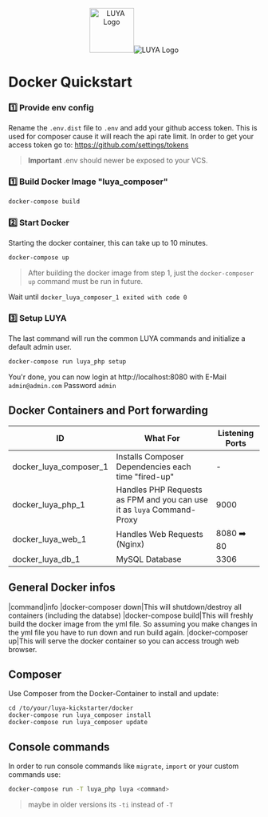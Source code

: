 <p align="center">
  <img src="https://www.docker.com/sites/default/files/vertical_large.png" height="89" alt="LUYA Logo"/><img src="https://raw.githubusercontent.com/luyadev/luya/master/docs/logo/luya-logo-0.2x.png" alt="LUYA Logo"/>
</p>

# Docker Quickstart

### :one: Provide env config

Rename the `.env.dist` file to `.env` and add your github access token. This is used for composer cause it will reach the api rate limit. In order to get your access token go to: https://github.com/settings/tokens

> **Important** .env should newer be exposed to your VCS.

### :one: Build Docker Image "luya_composer"

```sh
docker-compose build
```

### :two: Start Docker

Starting the docker container, this can take up to 10 minutes.

```sh
docker-compose up
```

> After building the docker image from step 1, just the `docker-composer up` command must be run in future.

Wait until `docker_luya_composer_1 exited with code 0`

### :three: Setup LUYA

The last command will run the common LUYA commands and initialize a default admin user. 

```sh
docker-compose run luya_php setup
```

You'r done, you can now login at http://localhost:8080 with E-Mail `admin@admin.com` Password `admin`

## Docker Containers and Port forwarding

| ID | What For | Listening Ports |
| --- | --- | --- |
| docker_luya_composer_1 | Installs Composer Dependencies each time "fired-up" | - |
| docker_luya_php_1 | Handles PHP Requests as FPM and you can use it as `luya` Command-Proxy | 9000 |
| docker_luya_web_1 | Handles Web Requests (Nginx) | 8080 :arrow_right: 80 |
| docker_luya_db_1 | MySQL Database | 3306 |

## General Docker infos

|command|info
|docker-composer down|This will shutdown/destroy all containers (including the databse)
|docker-compose build|This will freshly build the docker image from the yml file. So assuming you make changes in the yml file you have to run down and run build again.
|docker-composer up|This will serve the docker container so you can access trough web browser.

## Composer

Use Composer from the Docker-Container to install and update:

```
cd /to/your/luya-kickstarter/docker
docker-compose run luya_composer install
docker-compose run luya_composer update
```

## Console commands

In order to run console commands like `migrate`, `import` or your custom commands use:

```sh
docker-compose run -T luya_php luya <command>
```

> maybe in older versions its `-ti` instead of `-T`
